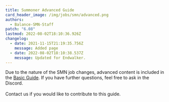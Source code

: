 ```yaml
---
title: Summoner Advanced Guide
card_header_image: /img/jobs/smn/advanced.png
authors:
  - Balance-SMN-Staff
patch: "6.08"
lastmod: 2022-08-02T18:10:36.926Z
changelog:
  - date: 2021-11-15T21:19:35.756Z
    message: Added page
  - date: 2022-08-02T18:10:38.537Z
    message: Updated for Endwalker.
---
```

Due to the nature of the SMN job changes, advanced content is included in the [Basic Guide](/jobs/casters/summoner/basic-guide/). If you have further questions, feel free to ask in the Discord.\
\
Contact us if you would like to contribute to this guide.